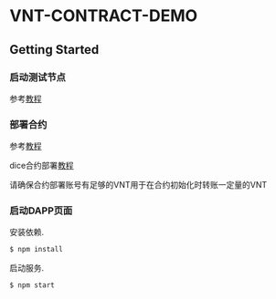# VNT-CONTRACT-DEMO

## Getting Started
 
### 启动测试节点
  
参考[教程](http://https://github.com/vntchain/vnt-documentation/blob/master/introduction/set-up-vnt-network/set-up-4-node-vnt-network.md)

### 部署合约
  
参考[教程](https://github.com/vntchain/vnt-documentation/blob/master/smart-contract/deploy-contract-tutorial.md)

dice合约部署[教程]()

请确保合约部署账号有足够的VNT用于在合约初始化时转账一定量的VNT
    
### 启动DAPP页面

安装依赖.

```bash
$ npm install
```

启动服务.

```bash
$ npm start
```

  